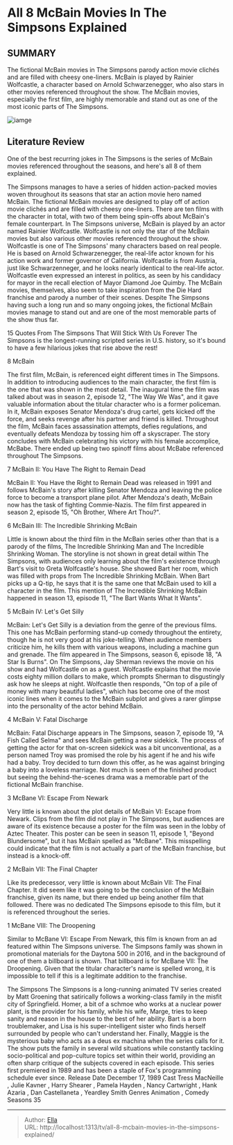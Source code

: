 # All 8 McBain Movies In The Simpsons Explained


## SUMMARY 


 The fictional McBain movies in The Simpsons parody action movie clichés and are filled with cheesy one-liners. 
 McBain is played by Rainier Wolfcastle, a character based on Arnold Schwarzenegger, who also stars in other movies referenced throughout the show. 
 The McBain movies, especially the first film, are highly memorable and stand out as one of the most iconic parts of The Simpsons. 

![iamge](https://static1.srcdn.com/wordpress/wp-content/uploads/2023/12/mcbainmovies_insimpsonsexplained.jpg)

## Literature Review
One of the best recurring jokes in The Simpsons is the series of McBain movies referenced throughout the seasons, and here&#39;s all 8 of them explained.




The Simpsons manages to have a series of hidden action-packed movies woven throughout its seasons that star an action movie hero named McBain. The fictional McBain movies are designed to play off of action movie clichés and are filled with cheesy one-liners. There are ten films with the character in total, with two of them being spin-offs about McBain&#39;s female counterpart. In The Simpsons universe, McBain is played by an actor named Rainier Wolfcastle. Wolfcastle is not only the star of the McBain movies but also various other movies referenced throughout the show.
Wolfcastle is one of The Simpsons&#39; many characters based on real people. He is based on Arnold Schwarzenegger, the real-life actor known for his action work and former governor of California. Wolfcastle is from Austria, just like Schwarzenneger, and he looks nearly identical to the real-life actor. Wolfcastle even expressed an interest in politics, as seen by his candidacy for mayor in the recall election of Mayor Diamond Joe Quimby. The McBain movies, themselves, also seem to take inspiration from the Die Hard franchise and parody a number of their scenes. Despite The Simpsons having such a long run and so many ongoing jokes, the fictional McBain movies manage to stand out and are one of the most memorable parts of the show thus far.
            
 
 15 Quotes From The Simpsons That Will Stick With Us Forever 
The Simpsons is the longest-running scripted series in U.S. history, so it&#39;s bound to have a few hilarious jokes that rise above the rest!













 








 8  McBain 
        

The first film, McBain, is referenced eight different times in The Simpsons. In addition to introducing audiences to the main character, the first film is the one that was shown in the most detail. The inaugural time the film was talked about was in season 2, episode 12, &#34;The Way We Was&#34;, and it gave valuable information about the titular character who is a former policeman. In it, McBain exposes Senator Mendoza&#39;s drug cartel, gets kicked off the force, and seeks revenge after his partner and friend is killed.
Throughout the film, McBain faces assassination attempts, defies regulations, and eventually defeats Mendoza by tossing him off a skyscraper. The story concludes with McBain celebrating his victory with his female accomplice, McBabe. There ended up being two spinoff films about McBabe referenced throughout The Simpsons.





 7  McBain II: You Have The Right to Remain Dead 
        

McBain II: You Have the Right to Remain Dead was released in 1991 and follows McBain&#39;s story after killing Senator Mendoza and leaving the police force to become a transport plane pilot. After Mendoza&#39;s death, McBain now has the task of fighting Commie-Nazis. The film first appeared in season 2, episode 15, &#34;Oh Brother, Where Art Thou?&#34;.





 6  McBain III: The Incredible Shrinking McBain 
        

Little is known about the third film in the McBain series other than that is a parody of the films, The Incredible Shrinking Man and The Incredible Shrinking Woman. The storyline is not shown in great detail within The Simpsons, with audiences only learning about the film&#39;s existence through Bart&#39;s visit to Greta Wolfcastle&#39;s house. She showed Bart her room, which was filled with props from The Incredible Shrinking McBain. When Bart picks up a Q-tip, he says that it is the same one that McBain used to kill a character in the film. This mention of The Incredible Shrinking McBain happened in season 13, episode 11, &#34;The Bart Wants What It Wants&#34;.





 5  McBain IV: Let&#39;s Get Silly 
        

McBain: Let&#39;s Get Silly is a deviation from the genre of the previous films. This one has McBain performing stand-up comedy throughout the entirety, though he is not very good at his joke-telling. When audience members criticize him, he kills them with various weapons, including a machine gun and grenade. The film appeared in The Simpsons, season 6, episode 18, &#34;A Star Is Burns&#34;.
On The Simpsons, Jay Sherman reviews the movie on his show and had Wolfcastle on as a guest. Wolfcastle explains that the movie costs eighty million dollars to make, which prompts Sherman to disgustingly ask how he sleeps at night. Wolfcastle then responds, &#34;On top of a pile of money with many beautiful ladies&#34;, which has become one of the most iconic lines when it comes to the McBain subplot and gives a rarer glimpse into the personality of the actor behind McBain.





 4  McBain V: Fatal Discharge 
        

McBain: Fatal Discharge appears in The Simpsons, season 7, episode 19, &#34;A Fish Called Selma&#34; and sees McBain getting a new sidekick. The process of getting the actor for that on-screen sidekick was a bit unconventional, as a person named Troy was promised the role by his agent if he and his wife had a baby. Troy decided to turn down this offer, as he was against bringing a baby into a loveless marriage. Not much is seen of the finished product but seeing the behind-the-scenes drama was a memorable part of the fictional McBain franchise.





 3  McBane VI: Escape From Newark 
        

Very little is known about the plot details of McBain VI: Escape from Newark. Clips from the film did not play in The Simpsons, but audiences are aware of its existence because a poster for the film was seen in the lobby of Aztec Theater. This poster can be seen in season 11, episode 1, &#34;Beyond Blundersome&#34;, but it has McBain spelled as &#34;McBane&#34;. This misspelling could indicate that the film is not actually a part of the McBain franchise, but instead is a knock-off.





 2  McBain VII: The Final Chapter 
        

Like its predecessor, very little is known about McBain VII: The Final Chapter. It did seem like it was going to be the conclusion of the McBain franchise, given its name, but there ended up being another film that followed. There was no dedicated The Simpsons episode to this film, but it is referenced throughout the series.





 1  McBane VIII: The Droopening 
        

Similar to McBane VI: Escape From Newark, this film is known from an ad featured within The Simpsons universe. The Simpsons family was shown in promotional materials for the Daytona 500 in 2016, and in the background of one of them a billboard is shown. That billboard is for McBane VII: The Droopening. Given that the titular character&#39;s name is spelled wrong, it is impossible to tell if this is a legitimate addition to the franchise.
        


 The Simpsons 
The Simpsons is a long-running animated TV series created by Matt Groening that satirically follows a working-class family in the misfit city of Springfield. Homer, a bit of a schmoe who works at a nuclear power plant, is the provider for his family, while his wife, Marge, tries to keep sanity and reason in the house to the best of her ability. Bart is a born troublemaker, and Lisa is his super-intelligent sister who finds herself surrounded by people who can&#39;t understand her. Finally, Maggie is the mysterious baby who acts as a deus ex machina when the series calls for it. The show puts the family in several wild situations while constantly tackling socio-political and pop-culture topics set within their world, providing an often sharp critique of the subjects covered in each episode. This series first premiered in 1989 and has been a staple of Fox&#39;s programming schedule ever since.
 Release Date   December 17, 1989    Cast   Tress MacNeille , Julie Kavner , Harry Shearer , Pamela Hayden , Nancy Cartwright , Hank Azaria , Dan Castellaneta , Yeardley Smith    Genres   Animation , Comedy    Seasons   35    





---

> Author: [Ella](https://instagram.hk.cn/)  
> URL: http://localhost:1313/tv/all-8-mcbain-movies-in-the-simpsons-explained/  


